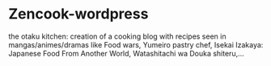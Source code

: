 # Zencook-wordpress
the otaku kitchen: creation of a cooking blog with recipes seen in mangas/animes/dramas like Food wars, Yumeiro pastry chef, Isekai Izakaya: Japanese Food From Another World, Watashitachi wa Douka shiteru,...
